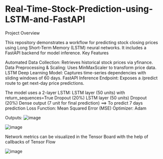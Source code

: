 # Real-Time-Stock-Prediction-using-LSTM-and-FastAPI

Project Overview

This repository demonstrates a workflow for predicting stock closing prices using Long Short-Term Memory (LSTM) neural networks.
It includes a FastAPI backend for model inference.
Key Features

Automated Data Collection: Retrieves historical stock prices via yfinance.
Data Preprocessing & Scaling: Uses MinMaxScaler to transform price data.
LSTM Deep Learning Model: Captures time-series dependencies with sliding windows of 60 days.
FastAPI Inference Endpoint: Exposes a /predict route to get next-day price predictions.


The model uses a 2-layer LSTM:
LSTM layer (50 units) with return_sequences=True
Dropout (20%)
LSTM layer (50 units)
Dropout (20%)
Dense output (7 unit for final prediction) ==> To predict 7 days prediction
Loss Function: Mean Squared Error (MSE)
Optimizer: Adam

Outputs:
![image](https://github.com/user-attachments/assets/1b86a4f8-cd7d-46dc-9349-ebda781282f1)

![image](https://github.com/user-attachments/assets/c1db5aaf-8770-4a24-ba0a-d9ae508ce4de)

Network metrics can be visualized in the Tensor Board with the help of callbacks of Tensor Flow

![image](https://github.com/user-attachments/assets/acbdb7e3-28ec-490d-b1a1-1c9c83d24490)


